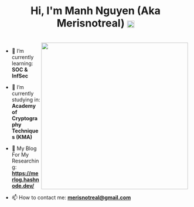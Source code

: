 <h1 align="center">Hi, I'm Manh Nguyen (Aka Merisnotreal) <img  align="center" alt="Coding" width="20" src="https://media1.giphy.com/media/v1.Y2lkPTc5MGI3NjExOHpvYWtna2g0ODF5bmp6Mm9kZml2NGJ1OWlzMHFtZGJmYTlvc2wzMSZlcD12MV9pbnRlcm5hbF9naWZfYnlfaWQmY3Q9Zw/3o6UBedJJfaxXHvZyU/giphy.webp"> </h1>

<br>

<img align='right' width="400" src="https://media1.giphy.com/media/v1.Y2lkPTc5MGI3NjExOHpvYWtna2g0ODF5bmp6Mm9kZml2NGJ1OWlzMHFtZGJmYTlvc2wzMSZlcD12MV9pbnRlcm5hbF9naWZfYnlfaWQmY3Q9Zw/3o6UBedJJfaxXHvZyU/giphy.webp">

- 🌱 I’m currently learning: **SOC & InfSec**

- 🔭 I’m currently studying in: **Academy of Cryptography Techniques (KMA)**

  
- 🙈 My Blog For My Researching: **https://merlog.hashnode.dev/**

- 📫 How to contact me: **merisnotreal@gmail.com**


<br />





<br />

<!--

Here are some ideas to get you started:

- 🔭 I’m currently working on ...
- 🌱 I’m currently learning ...
- 👯 I’m looking to collaborate on ...
- 🤔 I’m looking for help with ...
- 💬 Ask me about ...
- 📫 How to reach me: ...
- 😄 Pronouns: ...
- ⚡ Fun fact: ...
-->
